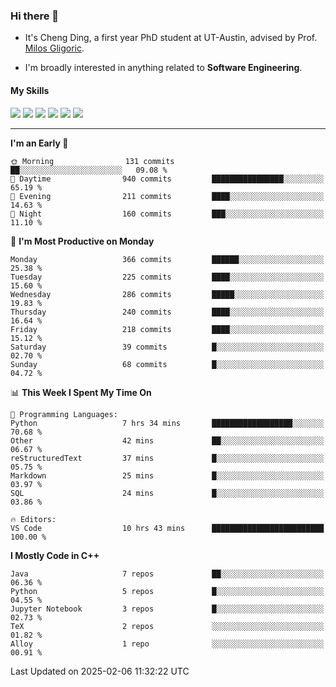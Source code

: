 ### Hi there 👋

* It's Cheng Ding, a first year PhD student at UT-Austin, advised by Prof. [Milos Gligoric](https://users.ece.utexas.edu/~gligoric/).

* I'm broadly interested in anything related to **Software Engineering**.

#### My Skills

![](https://img.shields.io/badge/C++-65318e?logo=cplusplus&logoColor=fff)
![](https://img.shields.io/badge/Python-3e74a2?logo=python&logoColor=fff)
![](https://img.shields.io/badge/C-5654a2?logo=c&logoColor=fff)
![](https://img.shields.io/badge/Go-00aaff?logo=go&logoColor=fff)
![](https://img.shields.io/badge/Docker-0088ff?logo=docker&logoColor=fff)
![](https://img.shields.io/badge/Apache-D22128?logo=apache&logoColor=fff)

---
<!--START_SECTION:waka-->
**I'm an Early 🐤** 

```text
🌞 Morning                131 commits         ██░░░░░░░░░░░░░░░░░░░░░░░   09.08 % 
🌆 Daytime                940 commits         ████████████████░░░░░░░░░   65.19 % 
🌃 Evening                211 commits         ████░░░░░░░░░░░░░░░░░░░░░   14.63 % 
🌙 Night                  160 commits         ███░░░░░░░░░░░░░░░░░░░░░░   11.10 % 
```
📅 **I'm Most Productive on Monday** 

```text
Monday                   366 commits         ██████░░░░░░░░░░░░░░░░░░░   25.38 % 
Tuesday                  225 commits         ████░░░░░░░░░░░░░░░░░░░░░   15.60 % 
Wednesday                286 commits         █████░░░░░░░░░░░░░░░░░░░░   19.83 % 
Thursday                 240 commits         ████░░░░░░░░░░░░░░░░░░░░░   16.64 % 
Friday                   218 commits         ████░░░░░░░░░░░░░░░░░░░░░   15.12 % 
Saturday                 39 commits          █░░░░░░░░░░░░░░░░░░░░░░░░   02.70 % 
Sunday                   68 commits          █░░░░░░░░░░░░░░░░░░░░░░░░   04.72 % 
```


📊 **This Week I Spent My Time On** 

```text
💬 Programming Languages: 
Python                   7 hrs 34 mins       ██████████████████░░░░░░░   70.68 % 
Other                    42 mins             ██░░░░░░░░░░░░░░░░░░░░░░░   06.67 % 
reStructuredText         37 mins             █░░░░░░░░░░░░░░░░░░░░░░░░   05.75 % 
Markdown                 25 mins             █░░░░░░░░░░░░░░░░░░░░░░░░   03.97 % 
SQL                      24 mins             █░░░░░░░░░░░░░░░░░░░░░░░░   03.86 % 

🔥 Editors: 
VS Code                  10 hrs 43 mins      █████████████████████████   100.00 % 
```

**I Mostly Code in C++** 

```text
Java                     7 repos             ██░░░░░░░░░░░░░░░░░░░░░░░   06.36 % 
Python                   5 repos             █░░░░░░░░░░░░░░░░░░░░░░░░   04.55 % 
Jupyter Notebook         3 repos             █░░░░░░░░░░░░░░░░░░░░░░░░   02.73 % 
TeX                      2 repos             ░░░░░░░░░░░░░░░░░░░░░░░░░   01.82 % 
Alloy                    1 repo              ░░░░░░░░░░░░░░░░░░░░░░░░░   00.91 % 
```




 Last Updated on 2025-02-06 11:32:22 UTC
<!--END_SECTION:waka-->

